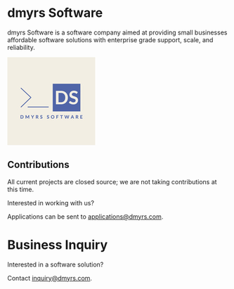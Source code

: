 # dmyrs Software

dmyrs Software is a software company aimed at providing small businesses affordable software solutions with enterprise grade support, scale, and reliability.

![dmyrs Software](https://github.com/dmyrs/.github/blob/main/profile/dmyrsSoftware.jpeg)

## Contributions

All current projects are closed source; we are not taking contributions at this time.

Interested in working with us?

Applications can be sent to [applications@dmyrs.com](applications@dmyrs.com).

# Business Inquiry

Interested in a software solution?

Contact [inquiry@dmyrs.com](inquiry@dmyrs.com).
